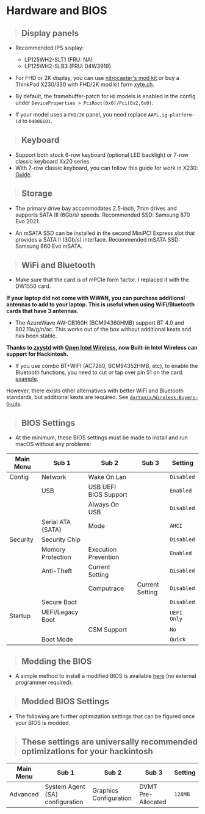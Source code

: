 # Hardware and BIOS

> ## Display panels

- Recommended IPS sisplay:
  - LP125WH2-SLT1 (FRU: NA)
  - LP125WH2-SLB3 (FRU: 04W3919)

- For FHD or 2K display, you can use [nitrocaster's mod kit](https://nitrocaster.me/store/x220-x230-fhd-mod-kit.html) or buy a ThinkPad X230/330 with FHD/2K mod kit form [xyte.ch](https://www.xyte.ch/shop/x330-pricing/).

- By default, the framebuffer-patch for `HD` models is enabled in the config under `DeviceProperties > PciRoot(0x0)/Pci(0x2,0x0)`.

- If your model uses a `FHD/2K` panel, you need replace `AAPL,ig-platform-id` to `04006601`.

> ## Keyboard

- Support both stock 6-row keyboard (optional LED backligh) or 7-row classic keyboard Xx20 series.
- With 7-row classic keyboard, you can follow this guide for work in X230: [Guide](https://www.thinkwiki.org/wiki/Install_Classic_Keyboard_on_xx30_Series_ThinkPads).

> ## Storage

- The primary drive bay accommodates 2.5-inch, 7mm drives and supports SATA III (6Gb/s) speeds. Recommended SSD: Samsung 870 Evo 2021.

- An mSATA SSD can be installed in the second MiniPCI Express slot that provides a SATA II (3Gb/s) interface. Recommended mSATA SSD: Samsung 860 Evo mSATA.

> ## WiFi and Bluetooth

- Make sure that the card is of mPCIe form factor. I replaced it with the DW1550 card.

**If your laptop did not come with WWAN, you can purchase additional antennas to add to your laptop. This is useful when using WiFi/Bluetooth cards that have 3 antennas.**

- The AzureWave AW-CB160H (BCM94360HMB) support BT 4.0 and 802.11a/g/n/ac. This works out of the box without additional kexts and has been stable.

**Thanks to [zxystd](https://github.com/zxystd) with [Open Intel Wireless](https://github.com/OpenIntelWireless/itlwm), now Built-in Intel Wireless can support for Hackintosh.**

- If you use combo BT+WIFI (AC7260, BCM94352HMB, etc), to enable the Bluetooth functions, you need to cut or tap over pin 51 on the card: [example](https://imgur.com/EEF3urf).

However, there exists other alternatives with better WiFi and Bluetooth standards, but additional kexts are required. See [`dortania/Wireless-Buyers-Guide`](https://dortania.github.io/Wireless-Buyers-Guide/).

> ## BIOS Settings

- At the minimum, these BIOS settings must be made to install and run macOS without any problems:

| Main Menu | Sub 1         | Sub 2         | Sub 3        | Setting       |
| --------- | ------------- | ------------- |------------- | ------------- |
| Config    | Network       | Wake On Lan   |              | `Disabled`    |
|           | USB           | USB UEFI BIOS Support |      | `Enabled`     |
|           |               | Always On USB |              | `Disabled`    |
|           | Serial ATA (SATA) | Mode      |              | `AHCI`        |
| Security  | Security Chip |               |              | `Disabled`    |
|           | Memory Protection | Execution Prevention |   | `Enabled`     |
|           | Anti-Theft    | Current Setting |            | `Disabled`    |
|           |               | Computrace    | Current Setting | `Disabled` |
|           | Secure Boot   |               |              | `Disabled`    |
| Startup   | UEFI/Legacy Boot |            |              | `UEFI Only`   |
|           |               | CSM Support   |              | `No`          |
|           | Boot Mode     |               |              | `Quick`       |

> ## Modding the BIOS

- A simple method to install a modified BIOS is available [here](https://github.com/n4ru/1vyrain/) (no external programmer required).

> ## Modded BIOS Settings

- The following are further optimization settings that can be figured once your BIOS is modded.

> ## These settings are universally recommended optimizations for your hackintosh

| Main Menu | Sub 1 | Sub 2 | Sub 3 | Setting |
|-----------|-------|------ |------ |-------- |
| Advanced  | System Agent (SA) configuration | Graphics Configuration | DVMT Pre-Allocated | `128MB` |
